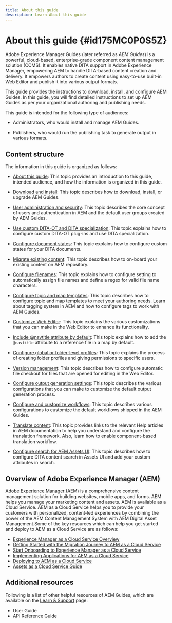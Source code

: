 ```yaml
---
title: About this guide
description: Learn About this guide
---
```


# About this guide {#id175MC0P0S5Z}

Adobe Experience Manager Guides \(later referred as *AEM Guides*\) is a powerful, cloud-based, enterprise-grade component content management solution \(CCMS\). It enables native DITA support in Adobe Experience Manager, empowering AEM to handle DITA-based content creation and delivery. It empowers authors to create content using easy-to-use built-in Web Editor and publish it into various output formats.

This guide provides the instructions to download, install, and configure AEM Guides. In this guide, you will find detailed instructions to set up AEM Guides as per your organizational authoring and publishing needs.

This guide is intended for the following type of audiences:

-   Administrators, who would install and manage AEM Guides.

-   Publishers, who would run the publishing task to generate output in various formats.


## Content structure 

The information in this guide is organized as follows:

-   [About this guide](#id175MC0P0S5Z): This topic provides an introduction to this guide, intended audience, and how the information is organized in this guide.

-   [Download and install](download-install.md#): This topic describes how to download, install, or upgrade AEM Guides.

-   [User administration and security](user-admin-sec.md#): This topic describes the core concept of users and authentication in AEM and the default user groups created by AEM Guides.

-   [Use custom DITA-OT and DITA specialization](dita-ot-specialization.md#): This topic explains how to configure custom DITA-OT plug-ins and use DITA specialization.

-   [Configure document states](customize_doc_state.md#): This topic explains how to configure custom states for your DITA documents.

-   [Migrate existing content](migrate-content.md#): This topic describes how to on-board your existing content on AEM repository.

-   [Configure filenames](conf-file-names.md#): This topic explains how to configure setting to automatically assign file names and define a regex for valid file name characters.

-   [Configure topic and map templates](conf-template-tags.md#): This topic describes how to configure topic and map templates to meet your authoring needs. Learn about tagging system in AEM and how to configure tags to work with AEM Guides.

-   [Customize Web Editor](conf-web-editor.md#): This topic explains the various customizations that you can make in the Web Editor to enhance its functionality.

-   [Include @navtitle attribute by default](auto-add-navtitle.md#): This topic explains how to add the `@navtitle` attribute to a reference file in a map by default.

-   [Configure global or folder-level profiles](conf-folder-level.md#): This topic explains the process of creating folder profiles and giving permissions to specific users.

-   [Version management](version-management.md#): This topic describes how to configure automatic file checkout for files that are opened for editing in the Web Editor.

-   [Configure output generation settings](conf-output-generation.md#): This topic describes the various configurations that you can make to customize the default output generation process.

-   [Configure and customize workflows](customize-workflows.md#): This topic describes various configurations to customize the default workflows shipped in the AEM Guides.

-   [Translate content](translation.md#): This topic provides links to the relevant Help articles in AEM documentation to help you understand and configure the translation framework. Also, learn how to enable component-based translation workflow.

-   [Configure search for AEM Assets UI](conf-dita-search.md#): This topic describes how to configure DITA content search in Assets UI and add your custom attributes in search.


## Overview of Adobe Experience Manager \(AEM\) 

[Adobe Experience Manager \(AEM\)](https://business.adobe.com/products/experience-manager/adobe-experience-manager.html) is a comprehensive content management solution for building websites, mobile apps, and forms. AEM helps you manage your marketing content and assets. AEM is available as a Cloud Service. AEM as a Cloud Service helps you to provide your customers with personalized, content-led experiences by combining the power of the AEM Content Management System with AEM Digital Asset Management.Some of the key resources which can help you get started and deploy to AEM as a Cloud Service are as follows:

-   [Experience Manager as a Cloud Service Overview](https://experienceleague.adobe.com/docs/experience-manager-cloud-service/content/home.html?lang=en)
-   [Getting Started with the Migration Journey to AEM as a Cloud Service](https://experienceleague.adobe.com/docs/experience-manager-cloud-service/content/migration-journey/getting-started.html?lang=en)
-   [Start Onboarding to Experience Manager as a Cloud Service](https://experienceleague.adobe.com/docs/experience-manager-cloud-service/content/onboarding/home.html?lang=enhttps://experienceleague.adobe.com/docs/experience-manager-cloud-service/moving/home.html?lang=en)
-   [Implementing Applications for AEM as a Cloud Service](https://experienceleague.adobe.com/docs/experience-manager-cloud-service/implementing/home.html?lang=en)
-   [Deploying to AEM as a Cloud Service](https://experienceleague.adobe.com/docs/experience-manager-cloud-service/content/implementing/deploying/overview.html?lang=en)
-   [Assets as a Cloud Service Guide](https://experienceleague.adobe.com/docs/experience-manager-cloud-service/content/assets/home.html?lang=en)

## Additional resources 

Following is a list of other helpful resources of AEM Guides, which are available on the [Learn & Support](https://helpx.adobe.com/support/xml-documentation-for-experience-manager.html) page:

-   User Guide
-   API Reference Guide

